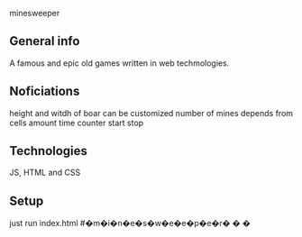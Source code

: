 minesweeper
## General info
A famous and epic old games written in web techmologies.

## Noficiations
 height and witdh of boar can be customized
 number of mines depends from cells amount
 time counter start stop

## Technologies
JS, HTML and CSS

## Setup
just run index.html
#�m�i�n�e�s�w�e�e�p�e�r�
�
�
